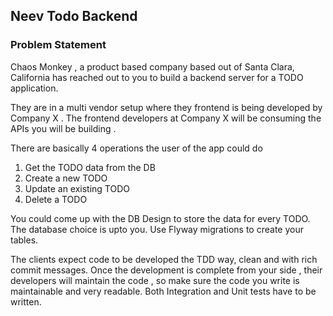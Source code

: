 ## Neev Todo Backend

### Problem Statement

Chaos Monkey , a product based company based out of Santa Clara, California has reached out to you to build a backend server for a TODO application.

They are in a multi vendor setup where they frontend is being developed by Company X . The frontend developers at Company X will be consuming the  APIs you will be building .

There are basically 4 operations the user of the app could do 
1. Get the TODO data from the DB
2. Create a new TODO
3. Update an existing TODO
4. Delete a TODO

You could come up with the DB Design to store the data for every TODO. The database choice is upto you.  Use Flyway migrations to create your tables.

The clients expect code to be developed the TDD way, clean and with rich commit messages. Once the development is complete from your side , their developers will maintain the code , so make sure the code you write is maintainable and very readable. Both Integration and Unit tests have to be written.
